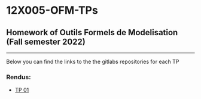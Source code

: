 # 12X005-OFM-TPs

## Homework of Outils Formels de Modelisation (Fall semester 2022)

---  

Below you can find the links to the the gitlabs repositories for each TP


### Rendus:

- [TP 01](https://gitlab.unige.ch/Noah.Munz/ofm-exercise-1)


